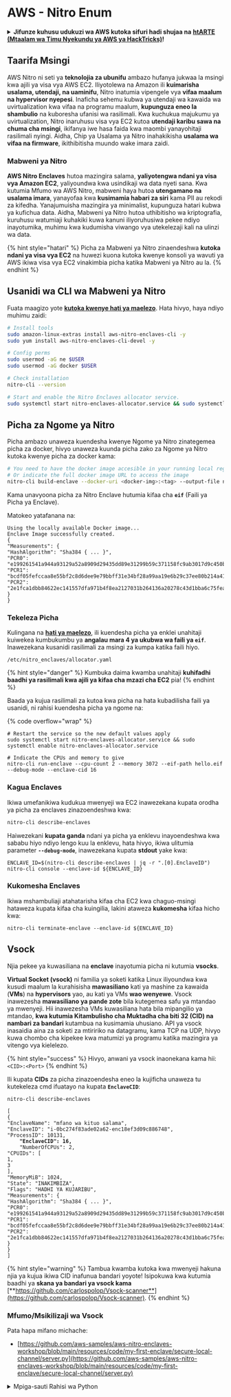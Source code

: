 # AWS - Nitro Enum

<details>

<summary><strong>Jifunze kuhusu udukuzi wa AWS kutoka sifuri hadi shujaa na</strong> <a href="https://training.hacktricks.xyz/courses/arte"><strong>htARTE (Mtaalam wa Timu Nyekundu ya AWS ya HackTricks)</strong></a><strong>!</strong></summary>

Njia nyingine za kusaidia HackTricks:

* Ikiwa unataka kuona **kampuni yako ikitangazwa kwenye HackTricks** au **kupakua HackTricks kwa PDF** Angalia [**MIPANGO YA USAJILI**](https://github.com/sponsors/carlospolop)!
* Pata [**bidhaa rasmi za PEASS & HackTricks**](https://peass.creator-spring.com)
* Gundua [**Familia ya PEASS**](https://opensea.io/collection/the-peass-family), mkusanyiko wetu wa [**NFTs**](https://opensea.io/collection/the-peass-family) ya kipekee
* **Jiunge na** 💬 [**Kikundi cha Discord**](https://discord.gg/hRep4RUj7f) au kikundi cha [**telegram**](https://t.me/peass) au **tufuate** kwenye **Twitter** 🐦 [**@hacktricks\_live**](https://twitter.com/hacktricks\_live)**.**
* **Shiriki mbinu zako za udukuzi kwa kuwasilisha PRs kwa** [**HackTricks**](https://github.com/carlospolop/hacktricks) na [**HackTricks Cloud**](https://github.com/carlospolop/hacktricks-cloud) repos za github.

</details>

## Taarifa Msingi

AWS Nitro ni seti ya **teknolojia za ubunifu** ambazo hufanya jukwaa la msingi kwa ajili ya visa vya AWS EC2. Iliyotolewa na Amazon ili **kuimarisha usalama, utendaji, na uaminifu**, Nitro inatumia vipengele vya **vifaa maalum na hypervisor nyepesi**. Inaficha sehemu kubwa ya utendaji wa kawaida wa uvirtualization kwa vifaa na programu maalum, **kupunguza eneo la shambulio** na kuboresha ufanisi wa rasilimali. Kwa kuchukua majukumu ya uvirtualization, Nitro inaruhusu visa vya EC2 kutoa **utendaji karibu sawa na chuma cha msingi**, ikifanya iwe hasa faida kwa maombi yanayohitaji rasilimali nyingi. Aidha, Chip ya Usalama ya Nitro inahakikisha **usalama wa vifaa na firmware**, ikithibitisha muundo wake imara zaidi.

### Mabweni ya Nitro

**AWS Nitro Enclaves** hutoa mazingira salama, **yaliyotengwa ndani ya visa vya Amazon EC2**, yaliyoundwa kwa usindikaji wa data nyeti sana. Kwa kutumia Mfumo wa AWS Nitro, mabweni haya hutoa **utengamano na usalama imara**, yanayofaa kwa **kusimamia habari za siri** kama PII au rekodi za kifedha. Yanajumuisha mazingira ya minimalist, kupunguza hatari kubwa ya kufichua data. Aidha, Mabweni ya Nitro hutoa uthibitisho wa kriptografia, kuruhusu watumiaji kuhakiki kuwa kanuni iliyoruhusiwa pekee ndiyo inayotumika, muhimu kwa kudumisha viwango vya utekelezaji kali na ulinzi wa data.

{% hint style="hatari" %}
Picha za Mabweni ya Nitro zinaendeshwa **kutoka ndani ya visa vya EC2** na huwezi kuona kutoka kwenye konsoli ya wavuti ya AWS ikiwa visa vya EC2 vinakimbia picha katika Mabweni ya Nitro au la.
{% endhint %}

## Usanidi wa CLI wa Mabweni ya Nitro

Fuata maagizo yote [**kutoka kwenye hati ya maelezo**](https://catalog.us-east-1.prod.workshops.aws/event/dashboard/en-US/workshop/1-my-first-enclave/1-1-nitro-enclaves-cli#run-connect-and-terminate-the-enclave). Hata hivyo, haya ndiyo muhimu zaidi:
```bash
# Install tools
sudo amazon-linux-extras install aws-nitro-enclaves-cli -y
sudo yum install aws-nitro-enclaves-cli-devel -y

# Config perms
sudo usermod -aG ne $USER
sudo usermod -aG docker $USER

# Check installation
nitro-cli --version

# Start and enable the Nitro Enclaves allocator service.
sudo systemctl start nitro-enclaves-allocator.service && sudo systemctl enable nitro-enclaves-allocator.service
```
## Picha za Ngome ya Nitro

Picha ambazo unaweza kuendesha kwenye Ngome ya Nitro zinategemea picha za docker, hivyo unaweza kuunda picha zako za Ngome ya Nitro kutoka kwenye picha za docker kama:
```bash
# You need to have the docker image accesible in your running local registry
# Or indicate the full docker image URL to access the image
nitro-cli build-enclave --docker-uri <docker-img>:<tag> --output-file nitro-img.eif
```
Kama unavyoona picha za Nitro Enclave hutumia kifaa cha **`eif`** (Faili ya Picha ya Enclave).

Matokeo yatafanana na:
```
Using the locally available Docker image...
Enclave Image successfully created.
{
"Measurements": {
"HashAlgorithm": "Sha384 { ... }",
"PCR0": "e199261541a944a93129a52a8909d29435dd89e31299b59c371158fc9ab3017d9c450b0a580a487e330b4ac691943284",
"PCR1": "bcdf05fefccaa8e55bf2c8d6dee9e79bbff31e34bf28a99aa19e6b29c37ee80b214a414b7607236edf26fcb78654e63f",
"PCR2": "2e1fca1dbb84622ec141557dfa971b4f8ea2127031b264136a20278c43d1bba6c75fea286cd4de9f00450b6a8db0e6d3"
}
}
```
### Tekeleza Picha

Kulingana na [**hati ya maelezo**](https://catalog.us-east-1.prod.workshops.aws/event/dashboard/en-US/workshop/1-my-first-enclave/1-1-nitro-enclaves-cli#run-connect-and-terminate-the-enclave), ili kuendesha picha ya enklei unahitaji kuiwekea kumbukumbu ya **angalau mara 4 ya ukubwa wa faili ya `eif`**. Inawezekana kusanidi rasilimali za msingi za kumpa katika faili hiyo.
```shell
/etc/nitro_enclaves/allocator.yaml
```
{% hint style="danger" %}
Kumbuka daima kwamba unahitaji **kuhifadhi baadhi ya rasilimali kwa ajili ya kifaa cha mzazi cha EC2** pia!
{% endhint %}

Baada ya kujua rasilimali za kutoa kwa picha na hata kubadilisha faili ya usanidi, ni rahisi kuendesha picha ya ngome na:

{% code overflow="wrap" %}
```shell
# Restart the service so the new default values apply
sudo systemctl start nitro-enclaves-allocator.service && sudo systemctl enable nitro-enclaves-allocator.service

# Indicate the CPUs and memory to give
nitro-cli run-enclave --cpu-count 2 --memory 3072 --eif-path hello.eif --debug-mode --enclave-cid 16
```
### Kagua Enclaves

Ikiwa umefanikiwa kudukua mwenyeji wa EC2 inawezekana kupata orodha ya picha za enclaves zinazoendeshwa kwa:
```bash
nitro-cli describe-enclaves
```
Haiwezekani **kupata ganda** ndani ya picha ya enklevu inayoendeshwa kwa sababu hiyo ndiyo lengo kuu la enklevu, hata hivyo, ikiwa ulitumia parameter **`--debug-mode`**, inawezekana kupata **stdout** yake kwa:
```shell
ENCLAVE_ID=$(nitro-cli describe-enclaves | jq -r ".[0].EnclaveID")
nitro-cli console --enclave-id ${ENCLAVE_ID}
```
### Kukomesha Enclaves

Ikiwa mshambuliaji atahatarisha kifaa cha EC2 kwa chaguo-msingi hataweza kupata kifaa cha kuingilia, lakini ataweza **kukomesha** kifaa hicho kwa:
```shell
nitro-cli terminate-enclave --enclave-id ${ENCLAVE_ID}
```
## Vsock

Njia pekee ya kuwasiliana na **enclave** inayotumia picha ni kutumia **vsocks**.

**Virtual Socket (vsock)** ni familia ya soketi katika Linux iliyoundwa kwa kusudi maalum la kurahisisha **mawasiliano** kati ya mashine za kawaida (**VMs**) na **hypervisors** yao, au kati ya VMs **wao wenyewe**. Vsock inawezesha **mawasiliano ya pande zote** bila kutegemea safu ya mtandao ya mwenyeji. Hii inawezesha VMs kuwasiliana hata bila mipangilio ya mtandao, **kwa kutumia Kitambulisho cha Muktadha cha biti 32 (CID) na nambari za bandari** kutambua na kusimamia uhusiano. API ya vsock inasaidia aina za soketi za mtiririko na datagramu, kama TCP na UDP, hivyo kuwa chombo cha kipekee kwa matumizi ya programu katika mazingira ya vitengo vya kielelezo.

{% hint style="success" %}
Hivyo, anwani ya vsock inaonekana kama hii: `<CID>:<Port>`
{% endhint %}

Ili kupata **CIDs** za picha zinazoendesha eneo la kujificha unaweza tu kutekeleza cmd ifuatayo na kupata **`EnclaveCID`**:

<pre class="language-bash"><code class="lang-bash">nitro-cli describe-enclaves

[
{
"EnclaveName": "mfano wa kituo salama",
"EnclaveID": "i-0bc274f83ade02a62-enc18ef3d09c886748",
"ProcessID": 10131,
<strong>    "EnclaveCID": 16,
</strong>    "NumberOfCPUs": 2,
"CPUIDs": [
1,
3
],
"MemoryMiB": 1024,
"State": "INAKIMBIZA",
"Flags": "HADHI YA KUJARIBU",
"Measurements": {
"HashAlgorithm": "Sha384 { ... }",
"PCR0": "e199261541a944a93129a52a8909d29435dd89e31299b59c371158fc9ab3017d9c450b0a580a487e330b4ac691943284",
"PCR1": "bcdf05fefccaa8e55bf2c8d6dee9e79bbff31e34bf28a99aa19e6b29c37ee80b214a414b7607236edf26fcb78654e63f",
"PCR2": "2e1fca1dbb84622ec141557dfa971b4f8ea2127031b264136a20278c43d1bba6c75fea286cd4de9f00450b6a8db0e6d3"
}
}
]
</code></pre>

{% hint style="warning" %}
Tambua kwamba kutoka kwa mwenyeji hakuna njia ya kujua ikiwa CID inafunua bandari yoyote! Isipokuwa kwa kutumia baadhi ya **skana ya bandari ya vsock kama** [**https://github.com/carlospolop/Vsock-scanner**](https://github.com/carlospolop/Vsock-scanner).
{% endhint %}

### Mfumo/Msikilizaji wa Vsock

Pata hapa mifano michache:

* [https://github.com/aws-samples/aws-nitro-enclaves-workshop/blob/main/resources/code/my-first-enclave/secure-local-channel/server.py](https://github.com/aws-samples/aws-nitro-enclaves-workshop/blob/main/resources/code/my-first-enclave/secure-local-channel/server.py)

<details>

<summary>Mpiga-sauti Rahisi wa Python</summary>
```python
#!/usr/bin/env python3

# From
https://medium.com/@F.DL/understanding-vsock-684016cf0eb0

import socket

CID = socket.VMADDR_CID_HOST
PORT = 9999

s = socket.socket(socket.AF_VSOCK, socket.SOCK_STREAM)
s.bind((CID, PORT))
s.listen()
(conn, (remote_cid, remote_port)) = s.accept()

print(f"Connection opened by cid={remote_cid} port={remote_port}")

while True:
buf = conn.recv(64)
if not buf:
break

print(f"Received bytes: {buf}")
```
</details>
```bash
# Using socat
socat VSOCK-LISTEN:<port>,fork EXEC:"echo Hello from server!"
```
### Mteja wa Vsock

Mifano:

* [https://github.com/aws-samples/aws-nitro-enclaves-workshop/blob/main/resources/code/my-first-enclave/secure-local-channel/client.py](https://github.com/aws-samples/aws-nitro-enclaves-workshop/blob/main/resources/code/my-first-enclave/secure-local-channel/client.py)

<details>

<summary>Mteja Rahisi wa Python</summary>
```python
#!/usr/bin/env python3

#From https://medium.com/@F.DL/understanding-vsock-684016cf0eb0

import socket

CID = socket.VMADDR_CID_HOST
PORT = 9999

s = socket.socket(socket.AF_VSOCK, socket.SOCK_STREAM)
s.connect((CID, PORT))
s.sendall(b"Hello, world!")
s.close()
```
</details>
```bash
# Using socat
echo "Hello, vsock!" | socat - VSOCK-CONNECT:3:5000
```
### Vsock Proxy

Chombo cha vsock-proxy kuruhusu kuweka wakala wa vsock na anwani nyingine, kwa mfano:
```bash
vsock-proxy 8001 ip-ranges.amazonaws.com 443 --config your-vsock-proxy.yaml
```
Hii itapeleka **bandari ya ndani 8001 katika vsock** kwenda `ip-ranges.amazonaws.com:443` na faili **`your-vsock-proxy.yaml`** inaweza kuwa na yaliyomo haya kuruhusu kupata `ip-ranges.amazonaws.com:443`:
```yaml
allowlist:
- {address: ip-ranges.amazonaws.com, port: 443}
```
Niwezekana kuona anwani za vsock (**`<CID>:<Port>`**) zinazotumiwa na mwenyeji wa EC2 na (zingatia `3:8001`, 3 ni CID na 8001 ni bandari):

{% code overflow="wrap" %}
```bash
sudo ss -l -p -n | grep v_str
v_str LISTEN 0      0                                                                              3:8001                   *:*     users:(("vsock-proxy",pid=9458,fd=3))
```
{% endcode %}

## Ukaguzi wa Nitro Enclave & KMS

SDK ya Nitro Enclaves inaruhusu enklavi kuomba **hati iliyosainiwa kwa njia ya kriptografia** kutoka kwa **Hypervisor** ya Nitro, ambayo inajumuisha **vipimo vya kipekee** vinavyohusiana na enklavi hiyo. Vipimo hivi, ambavyo ni pamoja na **hashes na mamlaka za usanidi wa jukwaa (PCRs)**, hutumiwa wakati wa mchakato wa ukaguzi wa kuthibitisha **utambulisho wa enklavi** na **kujenga imani na huduma za nje**. Hati ya ukaguzi kawaida ina thamani kama PCR0, PCR1, na PCR2, ambazo umekutana nazo hapo awali unapojenga na kuhifadhi hati ya enklavi.

Kutoka kwenye [**nyaraka**](https://catalog.us-east-1.prod.workshops.aws/event/dashboard/en-US/workshop/1-my-first-enclave/1-3-cryptographic-attestation#a-unique-feature-on-nitro-enclaves), hizi ni thamani za PCR:

<table><thead><tr><th width="97">PCR</th><th width="221">Hash ya ...</th><th>Maelezo</th></tr></thead><tbody><tr><td>PCR0</td><td>Picha ya enklavi</td><td>Kipimo cha mfululizo wa yaliyomo kwenye faili ya picha, bila data ya sehemu.</td></tr><tr><td>PCR1</td><td>Kernel ya Linux na bootstrap</td><td>Kipimo cha mfululizo wa kernel na data ya boot ramfs.</td></tr><tr><td>PCR2</td><td>Maombi</td><td>Kipimo cha mfululizo, kwa mpangilio, wa maombi ya mtumiaji, bila boot ramfs.</td></tr><tr><td>PCR3</td><td>Ujuzi wa IAM uliotengwa kwa kifaa cha mzazi</td><td>Kipimo cha mfululizo wa ujuzi wa IAM uliotengwa kwa kifaa cha mzazi. Huhakikisha kuwa mchakato wa ukaguzi unafanikiwa tu wakati kifaa cha mzazi kina ujuzi wa IAM sahihi.</td></tr><tr><td>PCR4</td><td>ID ya kifaa cha mzazi</td><td>Kipimo cha mfululizo wa kitambulisho cha kifaa cha mzazi. Huhakikisha kuwa mchakato wa ukaguzi unafanikiwa tu wakati kifaa cha mzazi kina kitambulisho cha kifaa maalum.</td></tr><tr><td>PCR8</td><td>Hati ya kusaini faili ya picha ya enklavi</td><td>Kipimo cha hati ya kusaini iliyotajwa kwa faili ya picha ya enklavi. Huhakikisha kuwa mchakato wa ukaguzi unafanikiwa tu wakati enklavi ilizinduliwa kutoka kwa faili ya picha ya enklavi iliyosainiwa na hati maalum.</td></tr></tbody></table>

Unaweza kuunganisha **ukaguzi wa kriptografia** kwenye programu zako na kutumia ushirikiano uliojengwa mapema na huduma kama **AWS KMS**. AWS KMS inaweza **kuthibitisha ukaguzi wa enklavi** na inatoa funguo za hali ya ukaguzi-msingi (`kms:RecipientAttestation:ImageSha384` na `kms:RecipientAttestation:PCR`) katika sera zake za funguo. Sera hizi huhakikisha kuwa AWS KMS inaruhusu operesheni zikitumia funguo za KMS **tu ikiwa hati ya ukaguzi wa enklavi ni sahihi** na inakidhi **masharti yaliyowekwa**.

{% hint style="success" %}
Tambua kuwa Enclaves katika hali ya kurekebisha (--debug) huzalisha hati za ukaguzi na PCRs ambazo zinaundwa na sifuri (`000000000000000000000000000000000000000000000000`). Kwa hivyo, sera za KMS zinazochunguza thamani hizi zitashindwa.
{% endhint %}

### Kupuuza PCR

Kutoka mtazamo wa mshambuliaji, kumbuka kuwa baadhi ya PCRs zingeweza kuruhusu kuhariri sehemu fulani au picha nzima ya enklavi na bado iwe sahihi (kwa mfano PCR4 tu huchunguza kitambulisho cha kifaa cha mzazi hivyo kuendesha faili yoyote ya enklavi katika EC2 hiyo kutaruhusu kutimiza mahitaji ya PCR yanayowezekana).

Hivyo, mshambuliaji anayeshambulia kifaa cha EC2 anaweza kuweza kuendesha picha zingine za enklavi ili kupuuza ulinzi huu.

Utafiti juu ya jinsi ya kuhariri/kujenga picha mpya za kupuuza kila ulinzi (hasa zile zisizo dhahiri) bado ni TODO.

## Marejeo

* [https://medium.com/@F.DL/understanding-vsock-684016cf0eb0](https://medium.com/@F.DL/understanding-vsock-684016cf0eb0)
* Sehemu zote za mafunzo ya Nitro kutoka AWS: [https://catalog.us-east-1.prod.workshops.aws/event/dashboard/en-US/workshop/1-my-first-enclave/1-1-nitro-enclaves-cli](https://catalog.us-east-1.prod.workshops.aws/event/dashboard/en-US/workshop/1-my-first-enclave/1-1-nitro-enclaves-cli)
